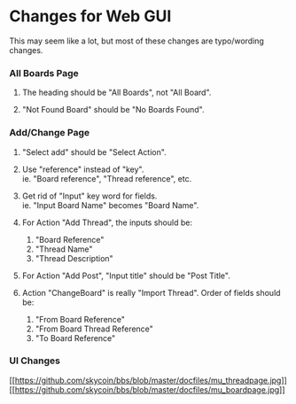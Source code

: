 # Changes for Web GUI

This may seem like a lot, but most of these changes are typo/wording changes.

### All Boards Page
1. The heading should be "All Boards", not "All Board".

2. "Not Found Board" should be "No Boards Found".

### Add/Change Page

1. "Select add" should be "Select Action".

2. Use "reference" instead of "key". \
    ie. "Board reference", "Thread reference", etc.
    
3. Get rid of "Input" key word for fields. \
    ie. "Input Board Name" becomes "Board Name".
    
4. For Action "Add Thread", the inputs should be:
    1. "Board Reference"
    2. "Thread Name"
    3. "Thread Description"
    
5. For Action "Add Post", "Input title" should be "Post Title".

6. Action "ChangeBoard" is really "Import Thread". Order of fields should be:
    1. "From Board Reference"
    2. "From Board Thread Reference"
    3. "To Board Reference"
    
### UI Changes

[[https://github.com/skycoin/bbs/blob/master/docfiles/mu_threadpage.jpg]]
[[https://github.com/skycoin/bbs/blob/master/docfiles/mu_boardpage.jpg]]
